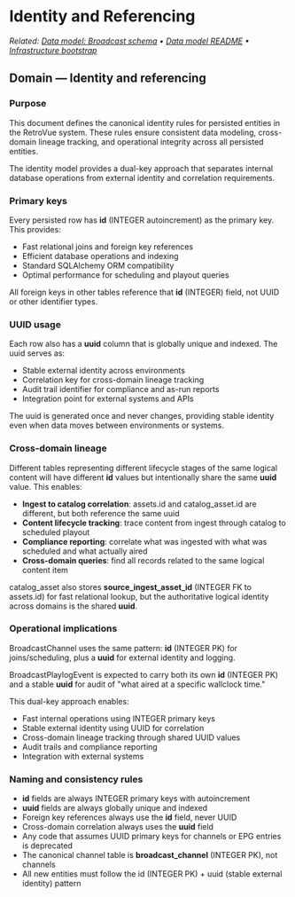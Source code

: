 # Identity and Referencing

_Related: [Data model: Broadcast schema](broadcast-schema.md) • [Data model README](README.md) • [Infrastructure bootstrap](../infra/bootstrap.md)_

## Domain — Identity and referencing

### Purpose

This document defines the canonical identity rules for persisted entities in the RetroVue system. These rules ensure consistent data modeling, cross-domain lineage tracking, and operational integrity across all persisted entities.

The identity model provides a dual-key approach that separates internal database operations from external identity and correlation requirements.

### Primary keys

Every persisted row has **id** (INTEGER autoincrement) as the primary key. This provides:

- Fast relational joins and foreign key references
- Efficient database operations and indexing
- Standard SQLAlchemy ORM compatibility
- Optimal performance for scheduling and playout queries

All foreign keys in other tables reference that **id** (INTEGER) field, not UUID or other identifier types.

### UUID usage

Each row also has a **uuid** column that is globally unique and indexed. The uuid serves as:

- Stable external identity across environments
- Correlation key for cross-domain lineage tracking
- Audit trail identifier for compliance and as-run reports
- Integration point for external systems and APIs

The uuid is generated once and never changes, providing stable identity even when data moves between environments or systems.

### Cross-domain lineage

Different tables representing different lifecycle stages of the same logical content will have different **id** values but intentionally share the same **uuid** value. This enables:

- **Ingest to catalog correlation**: assets.id and catalog_asset.id are different, but both reference the same uuid
- **Content lifecycle tracking**: trace content from ingest through catalog to scheduled playout
- **Compliance reporting**: correlate what was ingested with what was scheduled and what actually aired
- **Cross-domain queries**: find all records related to the same logical content item

catalog_asset also stores **source_ingest_asset_id** (INTEGER FK to assets.id) for fast relational lookup, but the authoritative logical identity across domains is the shared **uuid**.

### Operational implications

BroadcastChannel uses the same pattern: **id** (INTEGER PK) for joins/scheduling, plus a **uuid** for external identity and logging.

BroadcastPlaylogEvent is expected to carry both its own **id** (INTEGER PK) and a stable **uuid** for audit of "what aired at a specific wallclock time."

This dual-key approach enables:

- Fast internal operations using INTEGER primary keys
- Stable external identity using UUID for correlation
- Cross-domain lineage tracking through shared UUID values
- Audit trails and compliance reporting
- Integration with external systems

### Naming and consistency rules

- **id** fields are always INTEGER primary keys with autoincrement
- **uuid** fields are always globally unique and indexed
- Foreign key references always use the **id** field, never UUID
- Cross-domain correlation always uses the **uuid** field
- Any code that assumes UUID primary keys for channels or EPG entries is deprecated
- The canonical channel table is **broadcast_channel** (INTEGER PK), not channels
- All new entities must follow the id (INTEGER PK) + uuid (stable external identity) pattern
